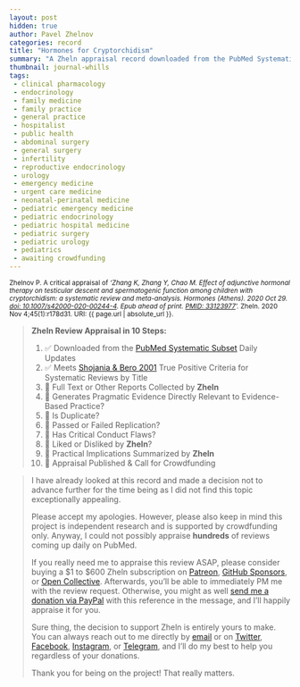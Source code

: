 ```yaml
---
layout: post
hidden: true
author: Pavel Zhelnov
categories: record
title: "Hormones for Cryptorchidism"
summary: "A Zheln appraisal record downloaded from the PubMed Systematic Subset daily updates."
thumbnail: journal-whills
tags:
 - clinical pharmacology
 - endocrinology
 - family medicine
 - family practice
 - general practice
 - hospitalist
 - public health
 - abdominal surgery
 - general surgery
 - infertility
 - reproductive endocrinology
 - urology
 - emergency medicine
 - urgent care medicine
 - neonatal-perinatal medicine
 - pediatric emergency medicine
 - pediatric endocrinology
 - pediatric hospital medicine
 - pediatric surgery
 - pediatric urology
 - pediatrics
 - awaiting crowdfunding
---
```


<small id="citation">Zhelnov P. A critical appraisal of _‘Zhang K, Zhang Y, Chao M. Effect of adjunctive hormonal therapy on testicular descent and spermatogenic function among children with cryptorchidism: a systematic review and meta-analysis. Hormones (Athens). 2020 Oct 29. [doi: 10.1007/s42000-020-00244-4](https://doi.org/10.1007/s42000-020-00244-4). Epub ahead of print. [PMID: 33123977](https://pubmed.gov/33123977)’._ Zheln. 2020 Nov 4;45(1):r178d31. URI: {{ page.url | absolute_url }}.</small>

> **Zheln Review Appraisal in 10 Steps:**
>
> 1. ✅ Downloaded from the [PubMed Systematic Subset](https://github.com/p1m-ortho/qs-global-ortho-search-queries/blob/global-sr-query/README.md) Daily Updates
> 2. ✅ Meets [Shojania & Bero 2001](https://www.researchgate.net/publication/11820967_Taking_Advantage_of_the_Explosion_of_Systematic_Reviews_An_Efficient_MEDLINE_Search_Strategy) True Positive Criteria for Systematic Reviews by Title
> 3. 🔄 Full Text or Other Reports Collected by **Zheln**
> 4. 🔄 Generates Pragmatic Evidence Directly Relevant to Evidence-Based Practice?
> 5. 🔄 Is Duplicate?
> 6. 🔄 Passed or Failed Replication?
> 7. 🔄 Has Critical Conduct Flaws?
> 8. 🔄 Liked or Disliked by **Zheln**?
> 9. 🔄 Practical Implications Summarized by **Zheln**
> 10. 🔄 Appraisal Published & Call for Crowdfunding

> I have already looked at this record and made a decision not to advance further for the time being as I did not find this topic exceptionally appealing.
>
> Please accept my apologies. However, please also keep in mind this project is independent research and is supported by crowdfunding only. Anyway, I could not possibly appraise **hundreds** of reviews coming up daily on PubMed.
> 
> If you really need me to appraise this review ASAP, please consider buying a $1 to $600 Zheln subscription on [Patreon](https://patreon.com/zheln), [GitHub Sponsors](https://github.com/sponsors/drzhelnov), or [Open Collective](https://opencollective.com/zheln). Afterwards, you’ll be able to immediately PM me with the review request. Otherwise, you might as well [send me a donation via PayPal](https://paypal.me/pjelnov) with this reference in the message, and I’ll happily appraise it for you.
> 
> Sure thing, the decision to support Zheln is entirely yours to make. You can always reach out to me directly by [email](mailto:pavel@zheln.com) or on [Twitter](https://twitter.com/drzhelnov), [Facebook](https://facebook.com/drzhelnov), [Instagram](https://instagram.com/igzheln), or [Telegram](https://t.me/drzhelnov), and I’ll do my best to help you regardless of your donations.
> 
> Thank you for being on the project! That really matters.
